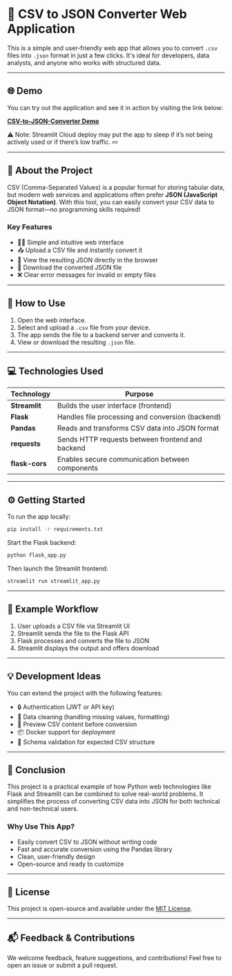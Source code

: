 # 📁 CSV to JSON Converter Web Application

This is a simple and user-friendly web app that allows you to convert `.csv` files into `.json` format in just a few clicks. It's ideal for developers, data analysts, and anyone who works with structured data.

---
## 🌐 Demo

You can try out the application and see it in action by visiting the link below:

[**CSV-to-JSON-Converter Demo**](https://csv-to-json-converter.streamlit.app/)

⚠️ Note: Streamlit Cloud deploy may put the app to sleep if it’s not being actively used or if there’s low traffic. 💤

---

## 🚀 About the Project

CSV (Comma-Separated Values) is a popular format for storing tabular data, but modern web services and applications often prefer **JSON (JavaScript Object Notation)**. With this tool, you can easily convert your CSV data to JSON format—no programming skills required!

### Key Features

- 👨‍💻 Simple and intuitive web interface
- 📤 Upload a CSV file and instantly convert it
- 📄 View the resulting JSON directly in the browser
- 💾 Download the converted JSON file
- ❌ Clear error messages for invalid or empty files

---

## 🔧 How to Use

1. Open the web interface.
2. Select and upload a `.csv` file from your device.
3. The app sends the file to a backend server and converts it.
4. View or download the resulting `.json` file.

---

## 💻 Technologies Used

| Technology     | Purpose                                           |
|----------------|---------------------------------------------------|
| **Streamlit**  | Builds the user interface (frontend)              |
| **Flask**      | Handles file processing and conversion (backend)  |
| **Pandas**     | Reads and transforms CSV data into JSON format    |
| **requests**   | Sends HTTP requests between frontend and backend  |
| **flask-cors** | Enables secure communication between components   |

---

## ⚙️ Getting Started

To run the app locally:

```bash
pip install -r requirements.txt
```

Start the Flask backend:

```bash
python flask_app.py
```

Then launch the Streamlit frontend:

```bash
streamlit run streamlit_app.py
```

---

## 🧪 Example Workflow

1. User uploads a CSV file via Streamlit UI
2. Streamlit sends the file to the Flask API
3. Flask processes and converts the file to JSON
4. Streamlit displays the output and offers download
---

## 💡 Development Ideas

You can extend the project with the following features:

* 🔒 Authentication (JWT or API key)
* 🧹 Data cleaning (handling missing values, formatting)
* 👀 Preview CSV content before conversion
* 📦 Docker support for deployment
* 📑 Schema validation for expected CSV structure

---

## 🏁 Conclusion

This project is a practical example of how Python web technologies like Flask and Streamlit can be combined to solve real-world problems. It simplifies the process of converting CSV data into JSON for both technical and non-technical users.

### Why Use This App?

* Easily convert CSV to JSON without writing code
* Fast and accurate conversion using the Pandas library
* Clean, user-friendly design
* Open-source and ready to customize

---

## 📄 License

This project is open-source and available under the [MIT License](https://opensource.org/licenses/MIT).

---

## 📬 Feedback & Contributions

We welcome feedback, feature suggestions, and contributions! Feel free to open an issue or submit a pull request.

